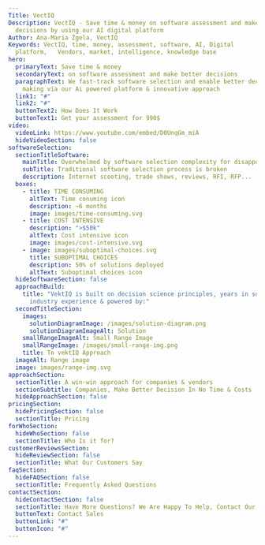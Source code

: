 ```yaml
---
Title: VectIQ
Description: VectIQ - Save time & money on software assessment and make better
  decisions by using our AI digital platform
Author: Ana-Maria Žgela, VectIQ
Keywords: VectIQ, time, money, assessment, software, AI, Digital
  platform,   Vendors, market, intelligence, knowledge base
hero:
  primaryText: Save time & money
  secondaryText: on software assessment and make better decisions
  paragraphText: We fast-track software selection and enable better decision
    making via our Ai powered platform & innovative approach
  link1: "#"
  link2: "#"
  buttonText2: How Does It Work
  buttonText1: Get your assessment for 990$
video:
  videoLink: https://www.youtube.com/embed/D0UnqGm_miA
  hideVideoSection: false
softwareSelection:
  sectionTitleSoftware:
    mainTitle: Overwhelmed by software selection complexity for disappointing outcomes?!
    subTitle: Traditional software selection process is broken
    description: Internet scooting, trade shows, reviews, RFI, RFP...
  boxes:
    - title: TIME CONSUMING
      altText: Time conuming icon
      description: ~6 months
      image: images/time-consuming.svg
    - title: COST INTENSIVE
      description: ">$50k"
      altText: Cost intensive icon
      image: images/cost-intensive.svg
    - image: images/suboptimal-choices.svg
      title: SUBOPTIMAL CHOICES
      description: 50% of solutions deployed
      altText: Suboptimal choices icon
  hideSoftwareSection: false
  approachBuild:
    title: "VektIQ is built on decision science principles, years in software
      industry experience & powered by:"
  secondTitleSection:
    images:
      solutionDiagramImage: /images/solution-diagram.png
      solutionDiagramImageAlt: Solution
    smallRangeImageAlt: Small Range Image
    smallRangeImage: /images/small-range-img.png
    title: To vektIQ Approach
  imageAlt: Range image
  image: images/range-img.svg
approachSection:
  sectionTitle: A win-win approach for companies & vendors
  sectionSubtitle: Companies, Make Better Decision In No Time & Costs
  hideApproachSection: false
pricingSection:
  hidePricingSection: false
  sectionTitle: Pricing
forWhoSection:
  hideWhoSection: false
  sectionTitle: Who Is it for?
customerReviewsSection:
  hideReviewSection: false
  sectionTitle: What Our Customers Say
faqSection:
  hideFAQSection: false
  sectionTitle: Frequently Asked Questions
contactSection:
  hideContactSection: false
  sectionTitle: Have More Questions? We Are Happy To Help, Contact Our Team Now.
  buttonText: Contact Sales
  buttonLink: "#"
  buttonIcon: "#"
---
```

